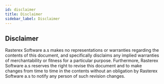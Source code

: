 ```yaml
---
id: disclaimer
title: Disclaimer
sidebar_label: Disclaimer
---
```


## Disclaimer

Rasterex Software a.s makes no representations or warranties regarding the contents of this document, and specifically disclaims any implied warranties of merchantability or fitness for a particular purpose. Furthermore, Rasterex Software a.s reserves the right to revise this document and to make changes from time to time in the contents without an obligation by Rasterex Software a.s to notify any person of such revision changes.
